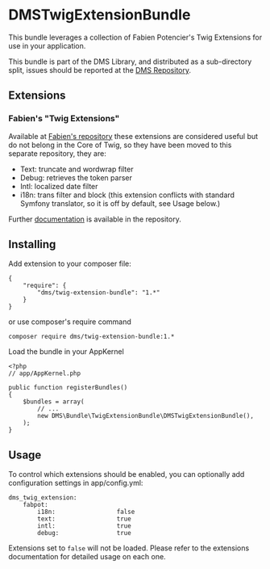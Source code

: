 # DMSTwigExtensionBundle

This bundle leverages a collection of Fabien Potencier's Twig Extensions for use in your application.

This bundle is part of the DMS Library, and distributed as a sub-directory split, issues should be reported at the [DMS Repository](https://github.com/rdohms/DMS).

## Extensions

### Fabien's "Twig Extensions"

Available at [Fabien's repository](https://github.com/fabpot/Twig-extensions) these extensions are considered useful but do not belong in the Core of Twig, so they have been moved to this separate repository, they are:

* Text: truncate and wordwrap filter
* Debug: retrieves the token parser
* Intl: localized date filter
* i18n: trans filter and block (this extension conflicts with standard Symfony translator, so it is off by default, see Usage below.)

Further [documentation](https://github.com/fabpot/Twig-extensions/blob/master/doc/index.rst) is available in the repository.

## Installing

Add extension to your composer file:

    {
        "require": {
            "dms/twig-extension-bundle": "1.*"
        }
    }

or use composer's require command

    composer require dms/twig-extension-bundle:1.*
    
Load the bundle in your AppKernel

    <?php
    // app/AppKernel.php

    public function registerBundles()
    {
        $bundles = array(
            // ...
            new DMS\Bundle\TwigExtensionBundle\DMSTwigExtensionBundle(),
        );
    }
    
## Usage

To control which extensions should be enabled, you can optionally add configuration settings in app/config.yml:

    dms_twig_extension:   
        fabpot:               
            i18n:                 false 
            text:                 true 
            intl:                 true 
            debug:                true 
        
Extensions set to `false` will not be loaded. Please refer to the extensions documentation for detailed usage on each one.

